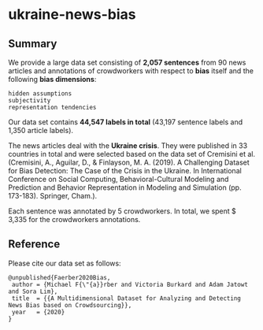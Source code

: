 # ukraine-news-bias
## Summary

We provide a large data set consisting of **2,057 sentences** from 90 news articles and annotations of crowdworkers with respect to **bias** itself and the following **bias dimensions**:

    hidden assumptions
    subjectivity
    representation tendencies

Our data set contains **44,547 labels in total** (43,197 sentence labels and 1,350 article labels).

The news articles deal with the **Ukraine crisis**. They were published in 33 countries in total and were selected based on the data set of Cremisini et al. (Cremisini, A., Aguilar, D., & Finlayson, M. A. (2019). A Challenging Dataset for Bias Detection: The Case of the Crisis in the Ukraine. In International Conference on Social Computing, Behavioral-Cultural Modeling and Prediction and Behavior Representation in Modeling and Simulation (pp. 173-183). Springer, Cham.).

Each sentence was annotated by 5 crowdworkers. In total, we spent $ 3,335 for the crowdworkers annotations.

## Reference
Please cite our data set as follows:
```
@unpublished{Faerber2020Bias,
 author = {Michael F{\"{a}}rber and Victoria Burkard and Adam Jatowt and Sora Lim},
 title  = {{A Multidimensional Dataset for Analyzing and Detecting News Bias based on Crowdsourcing}},
 year   = {2020}
}
```

